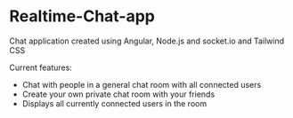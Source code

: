 # Realtime-Chat-app
Chat application created using Angular, Node.js and socket.io and Tailwind CSS

Current features: 
- Chat with people in a general chat room with all connected users 
- Create your own private chat room with your friends 
- Displays all currently connected users in the room 


